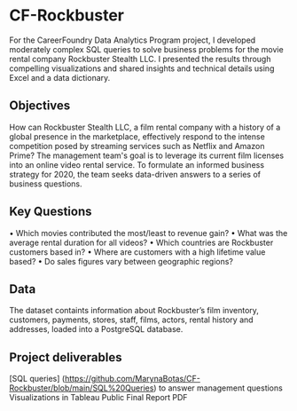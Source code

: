 # CF-Rockbuster
For the CareerFoundry Data Analytics Program project, I developed moderately complex SQL queries to solve business problems for the movie rental company Rockbuster Stealth LLC. I presented the results through compelling visualizations and shared insights and technical details using Excel and a data dictionary.

## Objectives
How can Rockbuster Stealth LLC, a film rental company with a history of a global presence in the marketplace, effectively respond to the intense competition posed by streaming services such as Netflix and Amazon Prime? The management team's goal is to leverage its current film licenses into an online video rental service. To formulate an informed business strategy for 2020, the team seeks data-driven answers to a series of business questions.

## Key Questions
•	Which movies contributed the most/least to revenue gain?
•	What was the average rental duration for all videos?
•	Which countries are Rockbuster customers based in?
•	Where are customers with a high lifetime value based?
•	Do sales figures vary between geographic regions?

## Data
The dataset containts information about Rockbuster’s film inventory, customers, payments, stores, staff, films, actors, rental history and addresses, loaded into a PostgreSQL database. 

## Project deliverables
[SQL queries] (https://github.com/MarynaBotas/CF-Rockbuster/blob/main/SQL%20Queries) to answer management questions
Visualizations in Tableau Public
Final Report PDF

